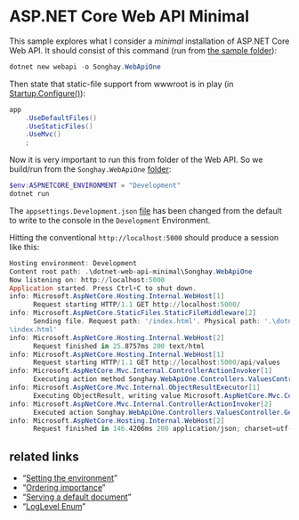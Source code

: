 # ASP.NET Core Web API Minimal

This sample explores what I consider a _minimal_ installation of ASP.NET Core Web API. It should consist of this command (run from [the sample folder](../dotnet-web-api-minimal)):

```ps1
dotnet new webapi -o Songhay.WebApiOne
```

Then state that static-file support from wwwroot is in play (in [Startup.Configure()](./Songhay.WebApiOne/Startup.cs)):

```c#
app
    .UseDefaultFiles()
    .UseStaticFiles()
    .UseMvc()
    ;
```

Now it is very important to run this from folder of the Web API. So we build/run from the `Songhay.WebApiOne` [folder](./Songhay.WebApiOne):

```ps1
$env:ASPNETCORE_ENVIRONMENT = "Development"
dotnet run
```

The `appsettings.Development.json` [file](./Songhay.WebApiOne/appsettings.Development.json) has been changed from the default to write to the console in the `Development` Environment.

Hitting the conventional `http://localhost:5000` should produce a session like this:

```ps1
Hosting environment: Development
Content root path: .\dotnet-web-api-minimal\Songhay.WebApiOne
Now listening on: http://localhost:5000
Application started. Press Ctrl+C to shut down.
info: Microsoft.AspNetCore.Hosting.Internal.WebHost[1]
      Request starting HTTP/1.1 GET http://localhost:5000/
info: Microsoft.AspNetCore.StaticFiles.StaticFileMiddleware[2]
      Sending file. Request path: '/index.html'. Physical path: '.\dotnet-web-api-minimal\Songhay.WebApiOne\wwwroot
\index.html'
info: Microsoft.AspNetCore.Hosting.Internal.WebHost[2]
      Request finished in 25.8757ms 200 text/html
info: Microsoft.AspNetCore.Hosting.Internal.WebHost[1]
      Request starting HTTP/1.1 GET http://localhost:5000/api/values
info: Microsoft.AspNetCore.Mvc.Internal.ControllerActionInvoker[1]
      Executing action method Songhay.WebApiOne.Controllers.ValuesController.Get (Songhay.WebApiOne) with arguments ((null)) - ModelState is Valid
info: Microsoft.AspNetCore.Mvc.Internal.ObjectResultExecutor[1]
      Executing ObjectResult, writing value Microsoft.AspNetCore.Mvc.ControllerContext.
info: Microsoft.AspNetCore.Mvc.Internal.ControllerActionInvoker[2]
      Executed action Songhay.WebApiOne.Controllers.ValuesController.Get (Songhay.WebApiOne) in 43.4475ms
info: Microsoft.AspNetCore.Hosting.Internal.WebHost[2]
      Request finished in 146.4206ms 200 application/json; charset=utf-8
```

## related links

* “[Setting the environment](https://docs.microsoft.com/en-us/aspnet/core/fundamentals/environments#setting-the-environment)”
* “[Ordering importance](https://docs.microsoft.com/en-us/aspnet/core/fundamentals/hosting?tabs=aspnetcore2x#ordering-importance)”
* “[Serving a default document](https://docs.microsoft.com/en-us/aspnet/core/fundamentals/static-files#serving-a-default-document)”
* “[LogLevel Enum](https://docs.microsoft.com/en-us/dotnet/api/Microsoft.Extensions.Logging.LogLevel?view=aspnetcore-2.0)”